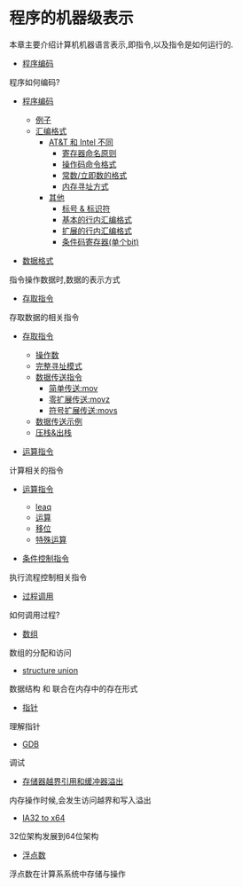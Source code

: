 # 程序的机器级表示

本章主要介绍计算机机器语言表示,即指令,以及指令是如何运行的.

* [程序编码](./3.01.md)
  
程序如何编码?

* [程序编码](./3.01.md#程序编码)
  * [例子](./3.01.md#例子)
  * [汇编格式](./3.01.md#汇编格式)
    * [AT&T 和 Intel 不同](./3.01.md#att*和*intel*不同)
      * [寄存器命名原则](./3.01.md#寄存器命名原则)
      * [操作码命令格式](./3.01.md#操作码命令格式)
      * [常数/立即数的格式](./3.01.md#常数立即数的格式)
      * [内存寻址方式](./3.01.md#内存寻址方式)
    * [其他](./3.01.md#其他)
      * [标号 & 标识符](./3.01.md#标号**标识符)
      * [基本的行内汇编格式](./3.01.md#基本的行内汇编格式)
      * [扩展的行内汇编格式](./3.01.md#扩展的行内汇编格式)
      * [条件码寄存器(单个bit)](./3.01.md#条件码寄存器单个bit)

* [数据格式](./3.02.md)

指令操作数据时,数据的表示方式

* [存取指令](./3.03.md)

存取数据的相关指令

* [存取指令](./3.03.md#存取指令)
  * [操作数](./3.03.md#操作数)
  * [完整寻址模式](./3.03.md#完整寻址模式)
  * [数据传送指令](./3.03.md#数据传送指令)
    * [简单传送:mov](./3.03.md#简单传送mov)
    * [零扩展传送:movz](./3.03.md#零扩展传送movz)
    * [符号扩展传送:movs](./3.03.md#符号扩展传送movs)
  * [数据传送示例](./3.03.md#数据传送示例)
  * [压栈&出栈](./3.03.md#压栈出栈)

* [运算指令](./3.04.md)

计算相关的指令

* [运算指令](./3.04.md#运算指令)
  * [leaq](./3.04.md#leaq)
  * [运算](./3.04.md#运算)
  * [移位](./3.04.md#移位)
  * [特殊运算](./3.04.md#特殊运算)

* [条件控制指令](./3.05.md)

执行流程控制相关指令

* [过程调用](./3.06.md)

如何调用过程?

* [数组](./3.07.md)

数组的分配和访问

* [structure union](./3.08.md)
  
数据结构 和 联合在内存中的存在形式

* [指针](./3.09.md)

理解指针

* [GDB](./3.10.md)

调试

* [存储器越界引用和缓冲器溢出](./3.11.md)

内存操作时候,会发生访问越界和写入溢出

* [IA32 to x64](./3.12.md)

32位架构发展到64位架构

* [浮点数](./3.13.md)

浮点数在计算系系统中存储与操作